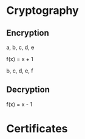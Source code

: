 # Cryptography

## Encryption
a, b, c, d, e

f(x) = x + 1

b, c, d, e, f

## Decryption

f(x) = x - 1



# Certificates
